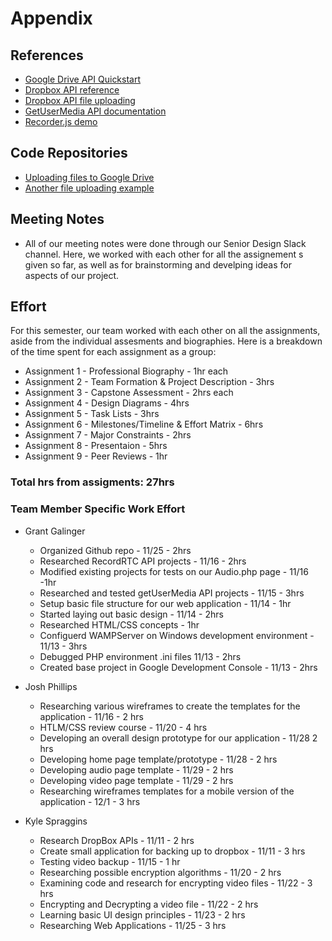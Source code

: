 # Appendix

## References
* [Google Drive API Quickstart](https://developers.google.com/drive/api/v3/quickstart/php)
* [Dropbox API reference](https://www.dropbox.com/developers/documentation/http/overview)
* [Dropbox API file uploading](https://www.dropbox.com/developers/documentation?_tk=pilot_lp&_ad=altcta1&_camp=docs)
* [GetUserMedia API documentation](https://www.sitepoint.com/introduction-getusermedia-api/)
* [Recorder.js demo](https://github.com/addpipe/simple-recorderjs-demo)

## Code Repositories
* [Uploading files to Google Drive](https://github.com/hasankadelp/Uploading-Files-to-Google-Drive-Javascript-PHP-Google-Drive-API)
* [Another file uploading example](https://gist.github.com/hubgit/2560093)

## Meeting Notes
* All of our meeting notes were done through our Senior Design Slack channel. Here, we worked with each other for all the assignement s given so far, as well as for brainstorming and develping ideas for aspects of our project. 

## Effort
For this semester, our team worked with each other on all the assignments, aside from the individual assesments and biographies. Here is a breakdown of the time spent for each assignment as a group:
* Assignment 1 - Professional Biography - 1hr each
* Assignment 2 - Team Formation & Project Description - 3hrs
* Assignment 3 - Capstone Assessment - 2hrs each
* Assignment 4 - Design Diagrams - 4hrs
* Assignment 5 - Task Lists - 3hrs
* Assignment 6 - Milestones/Timeline & Effort Matrix - 6hrs
* Assignment 7 - Major Constraints - 2hrs
* Assignment 8 - Presentaion - 5hrs
* Assignment 9 - Peer Reviews - 1hr

### Total hrs from assigments: 27hrs

### Team Member Specific Work Effort
* Grant Galinger
    * Organized Github repo - 11/25 - 2hrs
    * Researched RecordRTC API projects - 11/16 - 2hrs
    * Modified existing projects for tests on our Audio.php page - 11/16 -1hr
    * Researched and tested getUserMedia API projects - 11/15 - 3hrs
    * Setup basic file structure for our web application - 11/14 - 1hr
    * Started laying out basic design - 11/14 - 2hrs
    * Researched HTML/CSS concepts - 1hr
    * Configuerd WAMPServer on Windows development environment - 11/13 - 3hrs
    * Debugged PHP environment .ini files 11/13 - 2hrs
    * Created base project in Google Development Console - 11/13 - 2hrs


* Josh Phillips
    * Researching various wireframes to create the templates for the application - 11/16 - 2 hrs
    * HTLM/CSS review course - 11/20 - 4 hrs
    * Developing an overall design prototype for our application - 11/28 2 hrs
    * Developing home page template/prototype - 11/28 - 2 hrs
    * Developing audio page template - 11/29 - 2 hrs
    * Developing video page template - 11/29 - 2 hrs
    * Researching wireframes templates for a mobile version of the application - 12/1 - 3 hrs

* Kyle Spraggins
    * Research DropBox APIs - 11/11 - 2 hrs
    * Create small application for backing up to dropbox - 11/11 - 3 hrs
    * Testing video backup - 11/15 - 1 hr
    * Researching possible encryption algorithms - 11/20 - 2 hrs
    * Examining code and research for encrypting video files - 11/22 - 3 hrs
     * Encrypting and Decrypting a video file - 11/22 - 2 hrs
    * Learning basic UI design principles - 11/23 - 2 hrs
    * Researching Web Applications - 11/25 - 3 hrs
  





